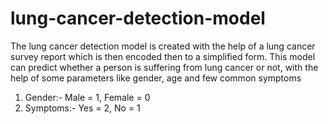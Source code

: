 # lung-cancer-detection-model
The lung cancer detection model is created with the help of a lung cancer survey report which is then encoded then to a simplified form. This model can predict whether a person is suffering from lung cancer or not, with the help of some parameters like gender, age and few common symptoms
1. Gender:- Male = 1, Female = 0
2. Symptoms:- Yes = 2, No = 1
